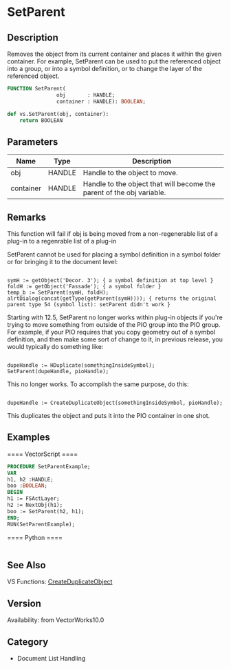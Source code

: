 # SetParent

## Description
Removes the object from its current container and places it within the given container. For example, SetParent can be used to put the referenced object into a group, or into a symbol definition, or to change the layer of the referenced object.

```pascal
FUNCTION SetParent(
				obj       : HANDLE;
				container : HANDLE): BOOLEAN;
```

```python
def vs.SetParent(obj, container):
    return BOOLEAN
```

## Parameters
|Name|Type|Description|
|---|---|---|
|obj|HANDLE|Handle to the object to move.|
|container|HANDLE|Handle to the object that will become the parent of the obj variable.|

## Remarks
This function will fail if obj is being moved from a non-regenerable list of a plug-in to a regenrable list of a plug-in

SetParent cannot be used for placing a symbol definition in a symbol folder or for bringing it to the document level:

<code lang="pas">
symH := getObject('Decor. 3'); { a symbol definition at top level }
foldH := getObject('Fassade'); { a symbol folder }
temp_b := SetParent(symH, foldH);
alrtDialog(concat(getType(getParent(symH)))); { returns the original parent type 54 (symbol list): setParent didn't work }
</code>

Starting with 12.5, SetParent no longer works within plug-in objects if you're trying to move something from outside of the PIO group into the PIO group. For example, if your PIO requires that you copy geometry out of a symbol definition, and then make some sort of change to it, in previous release, you would typically do something like:

<code lang="pas">
dupeHandle := HDuplicate(somethingInsideSymbol);
SetParent(dupeHandle, pioHandle);
</code>

This no longer works. To accomplish the same purpose, do this:

<code lang="pas">
dupeHandle := CreateDuplicateObject(somethingInsideSymbol, pioHandle);
</code>

This duplicates the object and puts it into the PIO container in one shot.

## Examples
==== VectorScript ====
```pascal
PROCEDURE SetParentExample;
VAR
h1, h2 :HANDLE;
boo :BOOLEAN;
BEGIN
h1 := FSActLayer;
h2 := NextObj(h1);
boo := SetParent(h2, h1);
END;
RUN(SetParentExample);
```
==== Python ====
```python

```

## See Also
VS Functions:
[CreateDuplicateObject](CreateDuplicateObject.md)

## Version
Availability: from VectorWorks10.0

## Category
* Document List Handling

